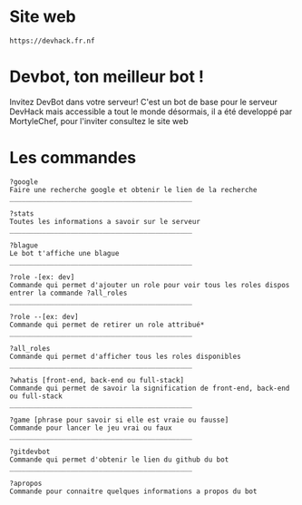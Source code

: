 # Site web
    https://devhack.fr.nf

# Devbot, ton meilleur bot !
Invitez DevBot dans votre serveur! C'est un bot de base pour le serveur DevHack mais accessible a tout le monde désormais, il a été developpé par MortyleChef, pour l'inviter consultez le site web

# Les commandes

    ?google
    Faire une recherche google et obtenir le lien de la recherche
    _____________________________________________
    
    ?stats 
    Toutes les informations a savoir sur le serveur
    _____________________________________________
    
    ?blague
    Le bot t'affiche une blague
    _____________________________________________
    
    ?role -[ex: dev] 
    Commande qui permet d'ajouter un role pour voir tous les roles dispos entrer la commande ?all_roles
    _____________________________________________
    
    ?role --[ex: dev] 
    Commande qui permet de retirer un role attribué*
    _____________________________________________
    
    ?all_roles
    Commande qui permet d'afficher tous les roles disponibles
    _____________________________________________
    
    ?whatis [front-end, back-end ou full-stack]
    Commande qui permet de savoir la signification de front-end, back-end ou full-stack
    _____________________________________________
    
    ?game [phrase pour savoir si elle est vraie ou fausse]
    Commande pour lancer le jeu vrai ou faux
    _____________________________________________
    
    ?gitdevbot
    Commande qui permet d'obtenir le lien du github du bot
    _____________________________________________
    
    ?apropos
    Commande pour connaitre quelques informations a propos du bot

